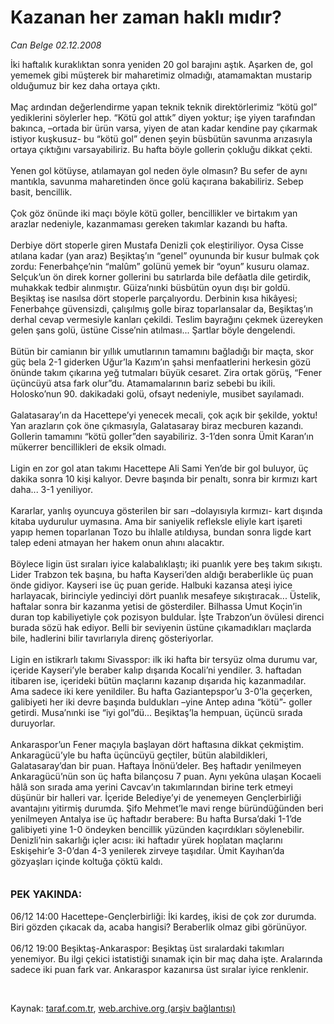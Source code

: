 # Kazanan her zaman haklı mıdır?

*Can Belge 02.12.2008*

<div class="taraf_structure_2col_1zq">
<div class="margen_n">



 <p>İki haftalık kuraklıktan sonra yeniden 20 gol barajını aştık. Aşarken de, gol yememek gibi müşterek bir maharetimiz olmadığı, atamamaktan mustarip olduğumuz bir kez daha ortaya çıktı.<br/><br/>Maç ardından değerlendirme yapan teknik teknik direktörlerimiz “kötü gol” yediklerini söylerler hep. “Kötü gol attık” diyen yoktur; işe yiyen tarafından bakınca, –ortada bir ürün varsa, yiyen de atan kadar kendine pay çıkarmak istiyor kuşkusuz- bu “kötü gol” denen şeyin büsbütün savunma arızasıyla ortaya çıktığını varsayabiliriz. Bu hafta böyle gollerin çokluğu dikkat çekti.<br/><br/>Yenen gol kötüyse, atılamayan gol neden öyle olmasın? Bu sefer de aynı mantıkla, savunma maharetinden önce golü kaçırana bakabiliriz. Sebep basit, bencillik.<br/><br/>Çok göz önünde iki maçı böyle kötü goller, bencillikler ve birtakım yan arazlar nedeniyle, kazanmaması gereken takımlar kazandı bu hafta.<br/><br/>Derbiye dört stoperle giren Mustafa Denizli çok eleştiriliyor. Oysa Cisse atılana kadar (yan araz) Beşiktaş’ın “genel” oyununda bir kusur bulmak çok zordu: Fenerbahçe’nin “malûm” golünü yemek bir “oyun” kusuru olamaz. Selçuk’un ön direk korner gollerini bu satırlarda bile defâatla dile getirdik, muhakkak tedbir alınmıştır. Güiza’nınki büsbütün oyun dışı bir goldü. Beşiktaş ise nasılsa dört stoperle parçalıyordu. Derbinin kısa hikâyesi; Fenerbahçe güvensizdi, çalışılmış golle biraz toparlansalar da, Beşiktaş’ın derhal cevap vermesiyle kanları çekildi. Teslim bayrağını çekmek üzereyken gelen şans golü, üstüne Cisse’nin atılması... Şartlar böyle dengelendi.<br/><br/>Bütün bir camianın bir yıllık umutlarının tamamını bağladığı bir maçta, skor güç bela 2-1 giderken Uğur’la Kazım’ın şahsi menfaatlerini herkesin gözü önünde takım çıkarına yeğ tutmaları büyük cesaret. Zira ortak görüş, “Fener üçüncüyü atsa fark olur”du. Atamamalarının bariz sebebi bu ikili. Holosko’nun 90. dakikadaki golü, ofsayt nedeniyle, musibet sayılamadı.<br/><br/>Galatasaray’ın da Hacettepe’yi yenecek mecali, çok açık bir şekilde, yoktu! Yan arazların çok öne çıkmasıyla, Galatasaray biraz mecburen kazandı. Gollerin tamamını “kötü goller”den sayabiliriz. 3-1’den sonra Ümit Karan’ın mükerrer bencillikleri de eksik olmadı.<br/><br/>Ligin en zor gol atan takımı Hacettepe Ali Sami Yen’de bir gol buluyor, üç dakika sonra 10 kişi kalıyor. Devre başında bir penaltı, sonra bir kırmızı kart daha... 3-1 yeniliyor.<br/><br/>Kararlar, yanlış oyuncuya gösterilen bir sarı –dolayısıyla kırmızı- kart dışında kitaba uydurulur uymasına. Ama bir saniyelik refleksle eliyle kart işareti yapıp hemen toparlanan Tozo bu ihlalle atıldıysa, bundan sonra ligde kart talep edeni atmayan her hakem onun ahını alacaktır.<br/><br/>Böylece ligin üst sıraları iyice kalabalıklaştı; iki puanlık yere beş takım sıkıştı. Lider Trabzon tek başına, bu hafta Kayseri’den aldığı beraberlikle üç puan önde gidiyor. Kayseri ise üç puan geride. Halbuki kazansa ateşi iyice harlayacak, birinciyle yedinciyi dört puanlık mesafeye sıkıştıracak... Üstelik, haftalar sonra bir kazanma yetisi de gösterdiler. Bilhassa Umut Koçin’in duran top kabiliyetiyle çok pozisyon buldular. İşte Trabzon’un övülesi direnci burada sözü hak ediyor. Belli bir seviyenin üstüne çıkamadıkları maçlarda bile, hadlerini bilir tavırlarıyla direnç gösteriyorlar.<br/><br/>Ligin en istikrarlı takımı Sivasspor: ilk iki hafta bir tersyüz olma durumu var, içeride Kayseri’yle beraber kalıp dışarıda Kocali’ni yendiler. 3. haftadan itibaren ise, içerideki bütün maçlarını kazanıp dışarıda hiç kazanmadılar. Ama sadece iki kere yenildiler. Bu hafta Gaziantepspor’u 3-0’la geçerken, galibiyeti her iki devre başında buldukları –yine Antep adına “kötü”- goller getirdi. Musa’nınki ise “iyi gol”dü... Beşiktaş’la hempuan, üçüncü sırada duruyorlar.<br/><br/>Ankaraspor’un Fener maçıyla başlayan dört haftasına dikkat çekmiştim. Ankaragücü’yle bu hafta üçüncüyü geçtiler, bütün alabildikleri, Galatasaray’dan bir puan. Haftaya İnönü’deler. Beş haftadır yenilmeyen Ankaragücü’nün son üç hafta bilançosu 7 puan. Aynı yekûna ulaşan Kocaeli hâlâ son sırada ama yerini Cavcav’ın takımlarından birine terk etmeyi düşünür bir halleri var. İçeride Belediye’yi de yenemeyen Gençlerbirliği avantajını yitirmiş durumda. Şifo Mehmet’le mavi renge büründüğünden beri yenilmeyen Antalya ise üç haftadır berabere: Bu hafta Bursa’daki 1-1’de galibiyeti yine 1-0 öndeyken bencillik yüzünden kaçırdıkları söylenebilir. Denizli’nin sakarlığı içler acısı: iki haftadır yürek hoplatan maçlarını Eskişehir’e 3-0’dan 4-3 yenilerek zirveye taşıdılar. Ümit Kayıhan’da gözyaşları içinde koltuğa çöktü kaldı.<br/><br/><br/><b><font size="3">PEK YAKINDA:</font><br/><br/></b>06/12 14:00 Hacettepe-Gençlerbirliği: İki kardeş, ikisi de çok zor durumda. Biri gözden çıkacak da, acaba hangisi? Beraberlik olmaz gibi görünüyor.<br/><br/>06/12 19:00 Beşiktaş-Ankaraspor: Beşiktaş üst sıralardaki takımları yenemiyor. Bu ilgi çekici istatistiği sınamak için bir maç daha işte. Aralarında sadece iki puan fark var. Ankaraspor kazanırsa üst sıralar iyice renklenir.</p>

<br/>


<div id="taraf_not">
</div>

</div>


</div>

Kaynak: [taraf.com.tr](http://www.taraf.com.tr:80/makale/2938.htm), [web.archive.org (arşiv bağlantısı)](http://web.archive.org/web/20090302021309/http://www.taraf.com.tr:80/makale/2938.htm)
